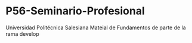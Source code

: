 # P56-Seminario-Profesional
Universidad Politécnica Salesiana 
Mateial de Fundamentos de parte de la rama develop 
